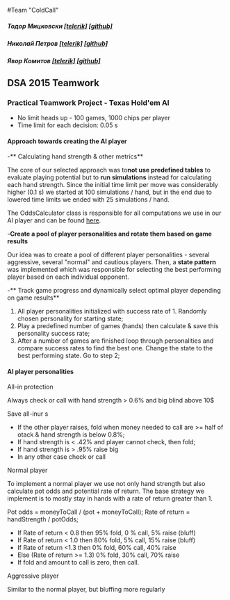 ﻿#Team "ColdCall"
##### Тодор Мицковски [[telerik]](http://telerikacademy.com/Users/todorm85) [[github]](https://github.com/todorm85)

##### Николай Петров [[telerik]](http://telerikacademy.com/Users/nlpcsh) [[github]](https://github.com/nlpcsh)

##### Явор Комитов [[telerik]](http://telerikacademy.com/Users/ykomitov) [[github]](https://github.com/ykomitov)

## DSA 2015 Teamwork
### Practical Teamwork Project - Texas Hold'em AI

* No limit heads up - 100 games, 1000 chips per player
* Time limit for each decision: 0.05 s

#### Approach towards creating the AI player

-** Calculating hand strength & other metrics**

The core of our selected approach was to**not use predefined tables** to evaluate playing potential but to **run simulations** instead for calculating each hand strength. Since the initial time limit per move was considerably higher (0.1 s) we started at 100 simulations / hand, but in the end due to lowered time limits we ended with 25 simulations / hand.

The OddsCalculator class is responsible for all computations we use in our AI player and can be found [here](https://github.com/ykomitov/TexasHoldem-ColdCall/blob/master/TexasHoldem/TexasHoldem.AI.TodorPlayer/Helpers/OddsCalculator.cs).

-**Create a pool of player personalities and rotate them based on game results**

Our idea was to create a pool of different player personalities - several aggressive, several "normal" and cautious players. Then, a **state pattern** was implemented which was responsible for selecting the best performing player based on each individual opponent.

-** Track game progress and dynamically select optimal player depending on game results**

1. All player personalities initialized with success rate of 1. Randomly chosen personality for starting state;
2. Play a predefined number of games (hands) then calculate & save this personality success rate;
3. After a number of games are finished loop through personalities and compare success rates to find the best one. Change the state to the best performing state. Go to step 2;

#### AI player personalities

All-in protection

Always check or call with hand strength > 0.6% and big blind above 10$

Save all-inur s

* If the other player raises, fold when money needed to call are >= half of otack & hand strength is below 0.8%;
* If hand strength is < .42% and player cannot check, then fold;
* If hand strength is > .95% raise big
* In any other case check or call

Normal player

To implement a normal player we use not only hand strength but also calculate pot odds and potential rate of return. The base strategy we implement is to mostly stay in hands with a rate of return greater than 1.

Pot odds = moneyToCall / (pot + moneyToCall);
Rate of return = handStrength / potOdds;

* If Rate of return < 0.8 then 95% fold, 0 % call, 5% raise (bluff)   
* If Rate of return < 1.0 then 80% fold, 5% call, 15% raise (bluff)
* If Rate of return <1.3 then 0% fold, 60% call, 40% raise
* Else (Rate of return >= 1.3) 0% fold, 30% call, 70% raise
* If fold and amount to call is zero, then call.

Aggressive player

Similar to the normal player, but bluffing more regularly

